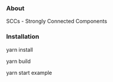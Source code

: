 ### About
SCCs - Strongly Connected Components

### Installation

yarn install

yarn build

yarn start example

